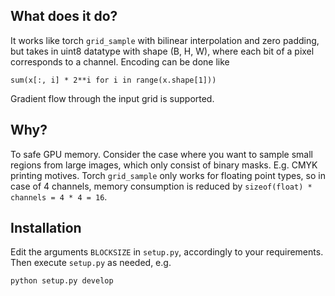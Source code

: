 ## What does it do?
It works like torch `grid_sample` with bilinear interpolation and zero padding, but takes in uint8 datatype with shape (B, H, W), where
each bit of a pixel corresponds to a channel. Encoding can be done like
```
sum(x[:, i] * 2**i for i in range(x.shape[1]))
```
Gradient flow through the input grid is supported.
## Why?
To safe GPU memory. Consider the case where you want to sample small regions from large images, which only consist of binary masks. E.g. CMYK printing motives. Torch `grid_sample` only works for floating point types, so in
case of 4 channels, memory consumption is reduced by `sizeof(float) * channels = 4 * 4 = 16`.
## Installation
Edit the arguments `BLOCKSIZE` in `setup.py`, accordingly to your requirements.
Then execute `setup.py` as needed, e.g.
```
python setup.py develop
```
